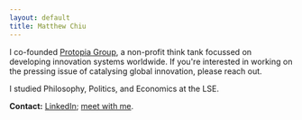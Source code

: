 ```yaml
---
layout: default
title: Matthew Chiu
---
```


I co-founded [Protopia Group](https://protopiagroup.org/), a non-profit think tank focussed on developing innovation systems worldwide. If you're interested in working on the pressing issue of catalysing global innovation, please reach out.

I studied Philosophy, Politics, and Economics at the LSE.

**Contact:** [LinkedIn](https://linkedin.com/in/matthewlhchiu); [meet with me](https://calendly.com/matthewlhchiu/meetup).